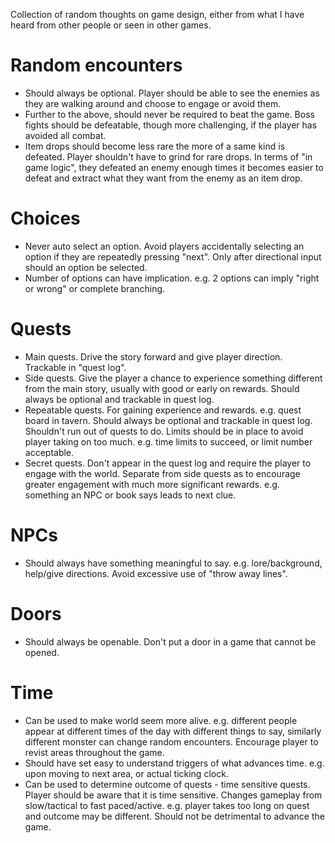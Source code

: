 Collection of random thoughts on game design, either from what I have heard from other people or seen in other games.

# Random encounters
* Should always be optional. Player should be able to see the enemies as they are walking around and choose to engage or avoid them.
* Further to the above, should never be required to beat the game. Boss fights should be defeatable, though more challenging, if the player has avoided all combat.
* Item drops should become less rare the more of a same kind is defeated. Player shouldn't have to grind for rare drops. In terms of "in game logic", they defeated an enemy enough times it becomes easier to defeat and extract what they want from the enemy as an item drop.

# Choices
* Never auto select an option. Avoid players accidentally selecting an option if they are repeatedly pressing "next". Only after directional input should an option be selected.
* Number of options can have implication. e.g. 2 options can imply "right or wrong" or complete branching.

# Quests
* Main quests. Drive the story forward and give player direction. Trackable in "quest log".
* Side quests. Give the player a chance to experience something different from the main story, usually with good or early on rewards. Should always be optional and trackable in quest log.
* Repeatable quests. For gaining experience and rewards. e.g. quest board in tavern. Should always be optional and trackable in quest log. Shouldn't run out of quests to do. Limits should be in place to avoid player taking on too much. e.g. time limits to succeed, or limit number acceptable.
* Secret quests. Don't appear in the quest log and require the player to engage with the world. Separate from side quests as to encourage greater engagement with much more significant rewards. e.g. something an NPC or book says leads to next clue.

# NPCs
* Should always have something meaningful to say. e.g. lore/background, help/give directions. Avoid excessive use of "throw away lines".

# Doors
* Should always be openable. Don't put a door in a game that cannot be opened.

# Time
* Can be used to make world seem more alive. e.g. different people appear at different times of the day with different things to say, similarly different monster can change random encounters. Encourage player to revist areas throughout the game.
* Should have set easy to understand triggers of what advances time. e.g. upon moving to next area, or actual ticking clock.
* Can be used to determine outcome of quests - time sensitive quests. Player should be aware that it is time sensitive. Changes gameplay from slow/tactical to fast paced/active. e.g. player takes too long on quest and outcome may be different. Should not be detrimental to advance the game.